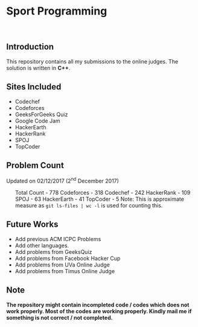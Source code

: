 <h1>Sport Programming</h1>
<br>
<h2>Introduction</h2>
<p>This repository contains all my submissions to the online judges. The solution is written in <strong>C++</strong>.</p>
<h2>Sites Included</h2>
<ul>
	<li>Codechef</li>
	<li>Codeforces</li>
	<li>GeeksForGeeks Quiz</li>
	<li>Google Code Jam</li>
	<li>HackerEarth</li>
	<li>HackerRank</li>
	<li>SPOJ</li>
	<li>TopCoder</li>
</ul>
<h2>Problem Count</h2>
<p>Updated on 02/12/2017 (2<sup>nd</sup> December 2017)</p>
<ul>
	Total Count - 778
	Codeforces - 318
	Codechef - 242
	HackerRank - 109
	SPOJ - 63
	HackerEarth - 41
	TopCoder - 5
	Note: This is approximate measure as 
	<code>git ls-files | wc -l</code> is used for counting this.
</ul>
<h2>Future Works</h2>
<ul>
	<li>Add previous ACM ICPC Problems</li>
	<li>Add other languages.</li>
	<li>Add problems from GeeksQuiz</li>
	<li>Add problems from Facebook Hacker Cup</li>
	<li>Add problems from UVa Online Judge</li>
	<li>Add problems from Timus Online Judge</li>
</ul>
<h2>Note</h2>
<strong>The repository might contain incompleted code / codes which does not work properly. Most of the codes are working properly. Kindly mail me if something is not correct / not completed.</strong>